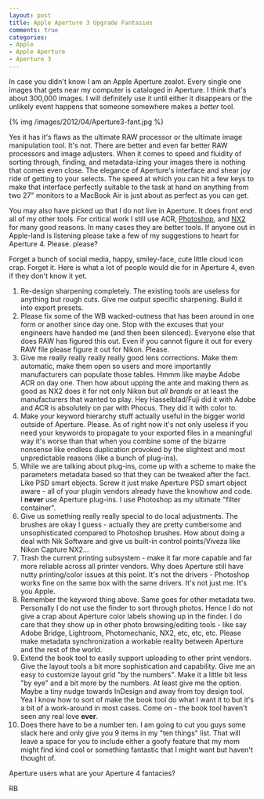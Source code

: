 ```yaml
---
layout: post
title: Apple Aperture 3 Upgrade Fantasies
comments: true
categories:
- Apple
- Apple Aperture
- Aperture 3
---
```

In case you didn't know I am an Apple Aperture zealot. Every single one images that gets near my computer is cataloged in Aperture. I think that's about 300,000 images. I will definitely use it until either it disappears or the unlikely event happens that someone somewhere makes a *better* tool.

{% img /images/2012/04/Aperture3-fant.jpg %}

<!--more-->

Yes it has it's flaws as the ultimate RAW processor or the ultimate image manipulation tool. It's not. There are better and even far better RAW processors and image adjusters. When it comes to speed and fluidity of sorting through, finding, and metadata-izing your images there is nothing that comes even close. The elegance of Aperture's interface and shear joy ride of getting to your selects. The speed at which you can hit a few keys to make that interface perfectly suitable to the task at hand on anything from two 27" monitors to a MacBook Air is just about as perfect as you can get.

You may also have picked up that I do not live in Aperture. It does front end all of my other tools. For critical work I still use ACR, [Photoshop](http://www.amazon.com/gp/product/B003B32B2I/ref=as_li_ss_tl?ie=UTF8&tag=rbde-20&linkCode=as2&camp=1789&creative=390957&creativeASIN=B003B32B2I), and [NX2](http://www.amazon.com/gp/product/B001B057U6/ref=as_li_ss_tl?ie=UTF8&tag=rbde-20&linkCode=as2&camp=1789&creative=390957&creativeASIN=B001B057U6) for many good reasons. In many cases they are better tools. If anyone out in Apple-land is listening please take a few of my suggestions to heart for Aperture 4. Please. please?

Forget a bunch of social media, happy, smiley-face, cute little cloud icon crap. Forget it. Here is what a lot of people would die for in Aperture 4, even if they don't know it yet.

1. Re-design sharpening completely. The existing tools are useless for anything but rough cuts. Give me output specific sharpening. Build it into export presets. 
2. Please fix some of the WB wacked-outness that has been around in one form or another since day one. Stop with the excuses that your engineers have handed me (and then been silenced). Everyone else that does RAW has figured this out. Even if you cannot figure it out for every RAW file please figure it out for Nikon. Please.
3. Give me really really really really good lens corrections. Make them automatic, make them open so users and more importantly manufacturers can populate those tables. Hmmm like maybe Adobe ACR on day one. Then how about upping the ante and making them as good as NX2 does it for not only Nikon but *all brands* or at least the manufacturers that wanted to play. Hey Hasselblad/Fuji did it with Adobe and ACR is absolutely on par with Phocus. They did it with color to.
4. Make your keyword hierarchy stuff actually useful in the bigger world outside of Aperture. Please. As of right now it's not only useless if you need your keywords to propagate to your exported files in a meaningful way it's worse than that when you combine some of the bizarre nonsense like endless duplication provoked by the slightest and most unpredictable reasons (like a bunch of plug-ins).
5. While we are talking about plug-ins, come up with a scheme to make the parameters metadata based so that they can be tweaked after the fact. Like PSD smart objects. Screw it just make Aperture PSD smart object aware - all of your plugin vendors already have the knowhow and code. I **never** use Aperture plug-ins. I use Photoshop as my ultimate "filter container".
6. Give us something really really special to do local adjustments. The brushes are okay I guess - actually they are pretty cumbersome and unsophisticated compared to Photoshop brushes. How about doing a deal with Nik Software and give us built-in control points/Viveza like Nikon Capture NX2…
7. Trash the current printing subsystem - make it far more capable and far more reliable across all printer vendors. Why does Aperture still have nutty printing/color issues at this point. It's not the drivers - Photoshop works fine on the same box with the same drivers. It's not just me. It's you Apple.
8. Remember the keyword thing above. Same goes for other metadata two. Personally I do not use the finder to sort through photos. Hence I do not give a crap about Aperture color labels showing up in the finder. I do care that they show up in other photo browsing/editing tools - like say Adobe Bridge, Lightroom, Photomechanic, NX2, etc, etc, etc. Please make metadata synchronization a workable reality between Aperture and the rest of the world.
9. Extend the book tool to easily support uploading to other print vendors. Give the layout tools a bit more sophistication and capability. Give me an easy to customize layout grid "by the numbers". Make it a little bit less "by eye" and a bit more by the numbers. At least give me the option. Maybe a tiny nudge towards InDesign and away from toy design tool. Yea I know how to sort of make the book tool do what I want it to but it's a bit of a work-around in most cases. Come on - the book tool haven't seen any real love **ever**.
10. Does there have to be a number ten. I am going to cut you guys some slack here and only give you 9 items in my "ten things" list. That will leave a space for you to include either a goofy feature that my mom might find kind cool or something fantastic that I might want but haven't thought of.

Aperture users what are your Aperture 4 fantacies?

RB